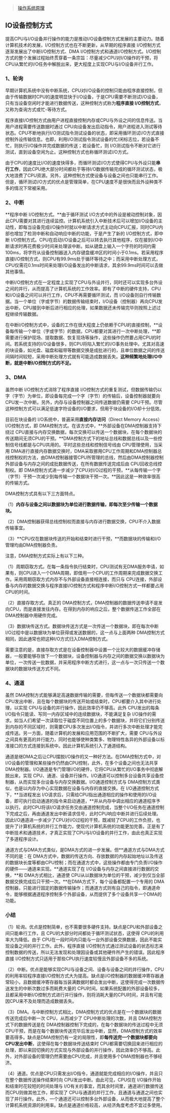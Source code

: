 > [操作系统原理](https://item.jd.com/12397357.html)

## IO设备控制方式

提高CPU与I/O设备并行操作的能力是推动I/O设备控制方式发展的主要动力。随着计算机技术的发展，I/O控制方式也在不断更新，从早期的程序直接 I/O控制方式逐渐发展出了中断I/O控制方式、DMA I/O控制方式和通道I/O控制方式。I/O控制方式的整个发展过程始终贯穿着一条宗旨：尽量减少CPU对I/O操作的干预，将CPU从繁忙的I/O任务中解脱出来，更大程度上实现CPU与I/O设备并行工作。

### 1、轮询

早期计算机系统中没有中断系统，CPU对I/O设备的控制只能由程序直接控制，但由于传输数据时CPU的速度明显快于I/O设备，于是CPU需要不断测试I/O设备，只有当设备空闲时才能进行数据传送，这种控制方式称为**程序直接 I/O控制方式**，又称为查询方式或忙-等待方式。

程序直接I/O控制方式由用户进程直接控制内存或CPU与外设之间的信息传送。当用户进程需要传送数据时通过 CPU向设备发出启动指令，用户进程进入测试等待状态。CPU不断地执行I/O测试指令测试设备的状态，即采用循环测试I/O方式直接控制外设传输信息。也即，利用I/O测试指令测试设备的忙/闲标志位，若设备不忙，则执行I/O操作并完成数据的传送；若设备忙，则 I/O测试指令不断对它进行测试，直到设备空闲为止。这种控制方式也称循环测试I/O方式。

由于CPU的速度比I/O的速度快得多，而循环测试I/O方式使得CPU与外设只能**串行工作**，因此CPU绝大部分时间都处于等待I/O数据传输完成的循环测试状态，极大地浪费了CPU资源。另外，这种控制方式使设备与设备之间也只能串行工作。但是，循环测试I/O方式的优点是管理简单，在CPU速度不是很快而且外设种类不多的情况下常被采用。

### 2、中断

**程序中断 I/O控制方式。**由于循环测试 I/O方式中的外设是被动控制对象，因此CPU需要对其进行连续监控。计算机系统引入中断技术后可以增加I/O设备的主动性，即每当设备完成I/O操作时就以中断请求方式主动向CPU汇报，同时CPU内部也增加了检测中断和自动响应中断的功能，于是产生了新的 I/O控制方式，即中断 I/O控制方式。CPU在启动I/O设备之后可以转去执行其他程序，仅在接到I/O中断请求时再花费极少时间来处理该中断。如从键盘上输入一个字符的时间约需 100ms，将字符从设备控制器送入内存键盘缓冲区的时间小于0.1ms。若采用程序直接I/O控制方式，则CPU有99.9ms处于循环等待之中；而采用中断处理方式，CPU仅需花0.1ms时间来处理I/O设备发出的中断请求，其余99.9ms时间可以去做其他事情。

中断I/O控制方式在一定程度上实现了CPU与外设并行，同时还可以实现多台外设之间的并行，从而提高了计算机系统的工作效率。即有了中断的硬件支持，CPU和I/O设备之间可以并行工作，CPU不再需要循环测试，而 I/O设备则自行传输数据。当一个单位（字或字节）的数据传输结束时，I/O设备（控制器）再向CPU发出中断，CPU接到中断后进行相应的处理，如果数据还未传输完毕则按照上述过程继续传输数据。

在中断I/O控制方式中，设备的工作在很大程度上仍依赖于CPU的直接控制，**设备每传输一个单位（字或字节）的数据，CPU都要对其进行一次中断处理，**即需要进行保护现场、提取数据、恢复现场等操作，这些操作仍然要占用CPU的时间。若系统支持的I/O设备很多，则CPU将陷入繁忙的I/O事务处理中。尤其对高速的块设备，如光盘、磁盘和磁带等数据交换是成批进行的，且单位数据之间的传送间隔时间较短，采用中断处理方式就有可能造成数据丢失。**这种频繁地处理I/O中断，就是中断I/O控制方式的不足。**

### 3、DMA

虽然中断 I/O控制方式消除了程序直接 I/O控制方式的重复测试，但数据传输仍以字（字节）为单位，即设备每完成一个字（字节）的传输后，设备控制器就要向 CPU发一次中断。另外，内存与设备控制器之间传送数据仍需要 CPU干预。尽管这种控制方式可以满足低速字符设备的I/O要求，但用于块设备的I/O却十分低效。

目前在块设备的 I/O系统中，普遍采用**直接内存访问**（Direct Memory Access）I/O控制方式，即 DMA控制方式。在该方式中，**外部设备在DMA控制器支持下绕过 CPU直接与内存交换数据，每次交换可以传送一个数据块，在每个数据块的传送期间无须CPU的干预。**DMA控制方式下的地址总线和数据总线以及一些控制信号线都是与CPU共用的。平时这些总线和控制信号线由 CPU管理使用，当采用 DMA进行直接内存数据交换时，DMA采取挪用CPU工作周期和DMA控制器总线控制权的方法，由DMA控制器接管CPU所管理的总线，然后由DMA控制器控制外部设备与内存之间的成批数据传送，在所有数据传送完成后由 CPU回收总线控制权。即 DMA控制方式进一步减少了CPU对I/O过程的干预，**从每传输一个字（字节）干预一次减少到每传输一个数据块干预一次。**因此这是一种效率很高的传输方式。

DMA控制方式具有以下三方面特点。

（1）**内存与设备之间以数据块为单位进行数据传输，即每次至少传输一个数据块。**

（2）DMA控制器获得总线控制权而直接与内存进行数据交换，CPU不介入数据传输事宜。

（3）**CPU仅在数据块传送的开始和结束时进行干预，**而数据块的传输和I/O管理均由DMA控制器负责。

注意，DMA控制方式实际上有以下三种。

（1）周期窃取方式。在每一条指令执行结束时，CPU测试有无DMA服务申请，如果有，则CPU进入一个DMA周期，即借用一个CPU的工作周期来完成数据交换工作。采用周期窃取方式内存不与外部设备直接相连接，而只与 CPU连接，外部设备与内存的数据交换与程序直接I/O控制方式和程序中断I/O控制方式一样都要占用CPU的时间。

（2）直接存取方式。真正的 DMA控制方式，DMA控制器的数据传送申请不是发向CPU，而是直接发往内存。在得到内存的响应之后，整个数据传送工作全部在 DMA控制器中用硬件完成。

（3）数据块传送方式。数据块传送方式是一次传送一个数据块，即在每次中断 I/O过程中是以数据块为单位获得或发送数据的，这一点与上面两种 DMA控制方式相同，因此通常也把这种I/O方式归入DMA控制方式。

需要注意的是，直接存取方式是在设备控制器中设置一个比较大的数据缓冲存储器，一般要能够存放下一个数据块，设备控制器与内存之间的数据交换以数据块为单位，一次传送一批数据，并采用程序中断方式进行，这一点与一次只传送一个数据块的数据块传送方式不同。

### 4、通道

虽然 DMA控制方式能够满足高速数据传输的需要，但每传送一个数据块都需要向CPU发出中断，且在每个数据块的传送开始或结束时，CPU都要介入其中进行处理，以实现 CPU与设备的并行操作，因此效率仍不够高。此外 CPU发出的每条 I/O指令只能读、写同一内存区域中的连续数据块，不能满足复杂 I/O操作的需求。如当人们希望一次读取位于磁盘不同位置上的多个数据块，并将它们分别传送到内存的不同区域时，则需要CPU多次发出I/O指令，并进行多次中断处理才能完成传送。另一方面，随着计算机的发展和应用范围的不断扩大，需要 CPU与外设之间具有更高的并行能力，同时也能够使种类繁多、物理特性各异的外部设备以标准接口的方式连接到系统中。因此计算机系统引入了通道结构。

通道是继DMA之后让CPU摆脱I/O操作的又一种好方法。在DMA控制方式中，对I/O设备的管理和某些操作仍然由CPU控制，此外，在多个设备之间也无法共享DMA控制器。I/O通道是专门管理I/O的硬件，它将CPU从繁忙的I/O事务中彻底解脱出来，实现 CPU、通道、设备并行操作。I/O通道可以控制多台设备共享设备控制器，从而实现多台设备与内存交换数据。I/O通道控制方式与 DMA控制方式类似，也是以内存为中心实现数据在设备与内存的直接交换。在 I/O通道控制方式下，**当进程发出 I/O请求后，只需给CPU指出通道相应的操作和使用的I/O设备，即可执行启动通道的指令来启动通道，**并从内存中调出相应的通道程序予以执行。此时CPU将该I/O请求任务交由通道控制完成，当整个I/O任务在通道控制下完成之后，再由通道发出中断请求信号，此时CPU响应中断并进行后续处理。因此I/O通道进一步减少了CPU对I/O过程的干预，既减轻了CPU的工作负担，也提升了计算机系统的并行工作能力，使现代计算机系统的功能更加完善。正是有了中断技术和通道技术，才真正实现了CPU与I/O设备的并行工作，由此也真正实现了多道程序设计。

通道方式与DMA方式类似，是DMA方式的进一步发展。但**通道方式与DMA方式不同的是：在 DMA方式中，数据的传送方向、存放数据的内存起始地址以及传送的数据块长度等都由CPU控制；而在通道方式中，这些操作都由专门负责I/O操作的硬件——通道来实现。**通道实现了在 I/O设备与内存之间直接进行数据的交换，**和 DMA方式相比，通道使 CPU从以数据块为单位的干预，减少到仅当全部数据交换完成后只干预一次。**在DMA方式下，每个设备都配置一个专用的 DMA控制器，只能进行固定的数据传输操作；而通道方式则有自己的指令，即通道命令，能够根据通道程序控制多个外部设备，从而提供了多个设备共享一个DMA的功能。

### 小结

（1）轮询。优点是控制简单，也不需要很多硬件支持。缺点是CPU和外部设备之间只能串行工作，且 CPU的大部分时间都处于循环测试状态，这使得 CPU的利用率大为降低。由于 CPU在一段时间内只能与一台外部设备交换数据，因此不能实现设备之间的并行工作。此外，程序直接 I/O控制方式通过测试设备的状态标志来控制数据的传送，所以无法发现和处理因设备或其他硬件所产生的错误。因此程序直接 I/O控制方式只适用于那些CPU执行速度较慢且外部设备不多的系统。

（2）中断。优点是能够实现CPU与设备之间、设备与设备之间的并行操作，CPU的利用率较程序直接I/O控制方式大为提高。缺点是I/O控制器的数据缓冲寄存器通常较小，且数据缓冲寄存器每当装满数据时都会发出中断，这使得完成一次数据传送发生的中断次数过多而耗费大量的 CPU时间。如果系统配置的外部设备较多，且都采用中断I/O控制方式进行并行操作，则将消耗大量的CPU时间，并且有可能因CPU来不及处理而造成数据丢失。

（3）DMA。与中断控制方式相比，DMA控制方式的优点是在一个数据块的数据传送完成后中断一次 CPU，从而减少了 CPU中断处理的次数，并且 DMA控制方式下的数据传送是在 DMA控制器控制下完成的，在每个数据块的传送过程中无须CPU干预，而是在每个数据块传送完毕后发出中断，显然，DMA控制方式的效率要高得多。缺点是DMA控制仍有一定的局限性，即**每传送完一个数据块都要向CPU发出中断**，这使得在每个数据块传送结束时 CPU都需要切换回来进行相应的处理，即以来回切换的方式实现与外部设备的并行操作，因此效率仍不够高。此外，对外部设备的管理仍然需要由CPU完成，并且使用多个DMA控制器也不够经济。

（4）通道。优点是CPU只需发出I/O指令，通道就能完成相应的I/O操作，并且只在整个数据传送操作结束时向 CPU发出中断。由此可见，CPU仅在 I/O操作开始和结束时花较短的时间处理与 I/O有关的事宜，而其余时间里，通道进行数据传送而CPU则做其他工作，即实现了 CPU与通道的并行工作，且通道与通道之间也实现了并行操作。此外，一个通道还可以控制多台外部设备，从而极大地提高了整个计算机系统资源的利用率。缺点是通道价格较高，从经济角度考虑不宜过多使用。